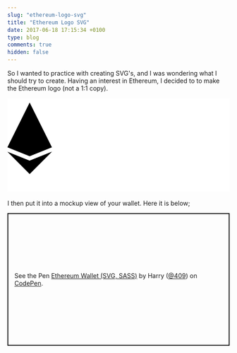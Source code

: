 ```yaml
---
slug: "ethereum-logo-svg"
title: "Ethereum Logo SVG"
date: 2017-06-18 17:15:34 +0100
type: blog
comments: true
hidden: false
---
```


So I wanted to practice with creating SVG's, and I was wondering what I should try to create. Having an interest in 
Ethereum, I decided to to make the Ethereum logo (not a 1:1 copy).

![images/ethereum-logo-svg/logo.svg](images/ethereum-logo-svg/logo.svg)

I then put it into a mockup view of your wallet. Here it is below;

<p class="codepen" data-height="300" data-theme-id="dark" data-default-tab="html,result" data-slug-hash="yXaQNe" data-preview="true" data-editable="true" data-user="409" style="height: 300px; box-sizing: border-box; display: flex; align-items: center; justify-content: center; border: 2px solid; margin: 1em 0; padding: 1em;">
  <span>See the Pen <a href="https://codepen.io/409/pen/yXaQNe">
  Ethereum Wallet (SVG, SASS)</a> by Harry (<a href="https://codepen.io/409">@409</a>)
  on <a href="https://codepen.io">CodePen</a>.</span>
</p>
<script async src="https://cpwebassets.codepen.io/assets/embed/ei.js"></script>
